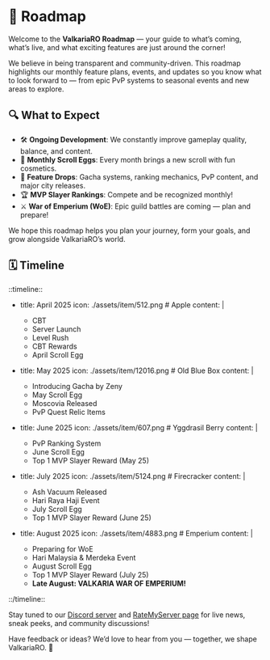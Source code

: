 # 📅 Roadmap

Welcome to the **ValkariaRO Roadmap** — your guide to what’s coming, what’s live, and what exciting features are just around the corner!

We believe in being transparent and community-driven. This roadmap highlights our monthly feature plans, events, and updates so you know what to look forward to — from epic PvP systems to seasonal events and new areas to explore.

## 🔍 What to Expect

- 🛠️ **Ongoing Development**: We constantly improve gameplay quality, balance, and content.  
- 🎉 **Monthly Scroll Eggs**: Every month brings a new scroll with fun cosmetics.  
- 🧩 **Feature Drops**: Gacha systems, ranking mechanics, PvP content, and major city releases.  
- 🏆 **MVP Slayer Rankings**: Compete and be recognized monthly!  
- ⚔️ **War of Emperium (WoE)**: Epic guild battles are coming — plan and prepare!

We hope this roadmap helps you plan your journey, form your goals, and grow alongside ValkariaRO’s world.

## 🗓️ Timeline

::timeline::

- title: April 2025
  icon: ./assets/item/512.png  # Apple
  content: |
    - CBT  
    - Server Launch  
    - Level Rush  
    - CBT Rewards  
    - April Scroll Egg

- title: May 2025
  icon: ./assets/item/12016.png  # Old Blue Box
  content: |
    - Introducing Gacha by Zeny  
    - May Scroll Egg  
    - Moscovia Released  
    - PvP Quest Relic Items

- title: June 2025
  icon: ./assets/item/607.png  # Yggdrasil Berry
  content: |
    - PvP Ranking System  
    - June Scroll Egg  
    - Top 1 MVP Slayer Reward (May 25)

- title: July 2025
  icon: ./assets/item/5124.png  # Firecracker
  content: |
    - Ash Vacuum Released  
    - Hari Raya Haji Event  
    - July Scroll Egg  
    - Top 1 MVP Slayer Reward (June 25)

- title: August 2025
  icon: ./assets/item/4883.png  # Emperium
  content: |
    - Preparing for WoE  
    - Hari Malaysia & Merdeka Event  
    - August Scroll Egg  
    - Top 1 MVP Slayer Reward (July 25)  
    - **Late August: VALKARIA WAR OF EMPERIUM!**



::/timeline::

Stay tuned to our [Discord server](https://discord.gg/valkaria) and [RateMyServer page](https://ratemyserver.net/index.php?page=detailedlistserver&serid=22935&itv=6&url_sname=ValkariaRO) for live news, sneak peeks, and community discussions!

Have feedback or ideas? We’d love to hear from you — together, we shape ValkariaRO. 💬